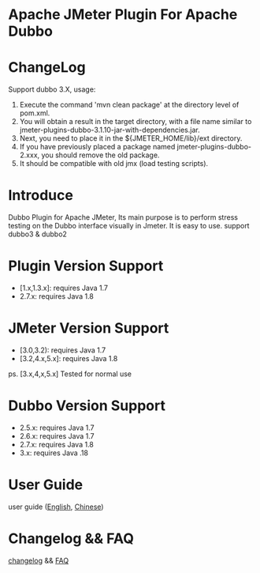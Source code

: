 # Apache JMeter Plugin For Apache Dubbo

# ChangeLog
Support dubbo 3.X, usage:
1. Execute the command 'mvn clean package' at the directory level of pom.xml.
2. You will obtain a result in the target directory, with a file name similar to jmeter-plugins-dubbo-3.1.10-jar-with-dependencies.jar.
3. Next, you need to place it in the ${JMETER_HOME/lib}/ext directory.
4. If you have previously placed a package named jmeter-plugins-dubbo-2.xxx, you should remove the old package.
5. It should be compatible with old jmx (load testing scripts).

# Introduce

Dubbo Plugin for Apache JMeter, Its main purpose is to perform stress testing on the Dubbo interface visually in Jmeter. It is easy to use.
support dubbo3 & dubbo2

# Plugin Version Support

* [1.x,1.3.x]: requires Java 1.7
* 2.7.x: requires Java 1.8

# JMeter Version Support

* [3.0,3.2): requires Java 1.7
* [3.2,4.x,5.x]: requires Java 1.8

ps. [3.x,4,x,5.x] Tested for normal use

# Dubbo Version Support

* 2.5.x: requires Java 1.7
* 2.6.x: requires Java 1.7
* 2.7.x: requires Java 1.8
* 3.x: requires Java .18

# User Guide

user guide ([English](https://github.com/dubbo/jmeter-plugins-dubbo/wiki/user-guide), [Chinese](https://github.com/dubbo/jmeter-plugins-dubbo/wiki/%E7%94%A8%E6%88%B7%E6%8C%87%E5%8D%97)) 

# Changelog && FAQ

[changelog](https://github.com/dubbo/jmeter-plugins-dubbo/wiki/changelog)
&& [FAQ](https://github.com/dubbo/jmeter-plugins-dubbo/wiki/FAQ)


